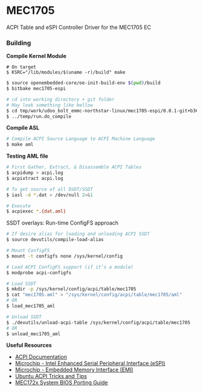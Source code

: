 # MEC1705

ACPI Table and eSPI Controller Driver for the MEC1705 EC

### Building
**Compile Kernel Module**
```
# On target
$ KSRC="/lib/modules/$(uname -r)/build" make
```
```sh
$ source openembedded-core/oe-init-build-env $(pwd)/build
$ bitbake mec1705-espi
```
```sh
# cd into working directory + git folder
# May look something like bellow
$ cd tmp/work/udoo_bolt_emmc-northstar-linux/mec1705-espi/0.0.1-git+b3697dda641acf3534f7e7e38b58981464e2e6f2-r0/git
$ ../temp/run.do_compile
```

**Compile ASL**
```sh
# Compile ACPI Source Language to ACPI Machine Language
$ make aml
```

**Testing AML file**
```sh
# First Gather, Extract, & Disassemble ACPI Tables
$ acpidump > acpi.log
$ acpixtract acpi.log

# To get source of all DSDT/SSDT
$ iasl -d *.dat > /dev/null 2>&1

# Execute
$ acpiexec *.{dat,aml}
```

SSDT overlays: Run-time ConfigFS approach

```sh
# If desire alias for loading and unloading ACPI SSDT
$ source devutils/compile-load-alias

# Mount ConfigFS
$ mount -t configfs none /sys/kernel/config

# Load ACPI ConfigFS support (if it’s a module)
$ modprobe acpi-configfs

# Load SSDT
$ mkdir -p /sys/kernel/config/acpi/table/mec1705
$ cat "mec1705.aml" > "/sys/kernel/config/acpi/table/mec1705/aml"
# OR
$ load_mec1705_aml

# Unload SSDT
$ ./devutils/unload-acpi-table /sys/kernel/config/acpi/table/mec1705
# OR
$ unload_mec1705_aml
```

**Useful Resources**
* [ACPI Documentation](https://acpica.org/documentation)
* [Microchip - Intel Enhanced Serial Peripheral Interface (eSPI)](https://www.microchip.com/en-us/solutions/data-centers-and-computing/computing-solutions/technologies/espi)
* [Microchip - Embedded Memory Interface (EMI)](https://www.microchip.com/en-us/solutions/data-centers-and-computing/computing-solutions/technologies/embedded-memory-interface#)
* [Ubuntu ACPI Tricks and Tips](https://wiki.ubuntu.com/Kernel/Reference/ACPITricksAndTips)
* [MEC172x System BIOS Porting Guide](https://ww1.microchip.com/downloads/en/Appnotes/AN3642-Application-Note-DS00003642A.pdf)

